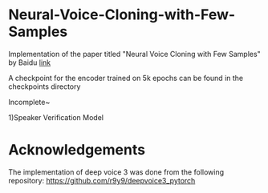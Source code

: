 # Neural-Voice-Cloning-with-Few-Samples
Implementation of the paper titled "Neural Voice Cloning with Few Samples" by Baidu [link](https://arxiv.org/pdf/1802.06006)

A checkpoint for the encoder trained on 5k epochs can be found in the checkpoints directory

Incomplete~

1)Speaker Verification Model

# Acknowledgements

The implementation of deep voice 3 was done from the following repository:
https://github.com/r9y9/deepvoice3_pytorch
